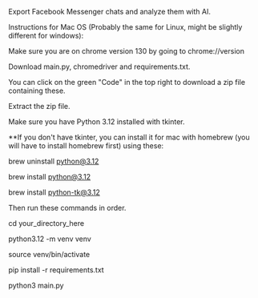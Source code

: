Export Facebook Messenger chats and analyze them with AI.

Instructions for Mac OS (Probably the same for Linux, might be slightly different for windows):

Make sure you are on chrome version 130 by going to chrome://version

Download main.py, chromedriver and requirements.txt.

You can click on the green "Code" in the top right to download a zip file containing these.

Extract the zip file.

Make sure you have Python 3.12 installed with tkinter.

**If you don't have tkinter, you can install it for mac with homebrew (you will have to install homebrew first) using these:

brew uninstall python@3.12

brew install python@3.12

brew install python-tk@3.12 

Then run these commands in order.

cd your_directory_here

python3.12 -m venv venv

source venv/bin/activate

pip install -r requirements.txt

python3 main.py
